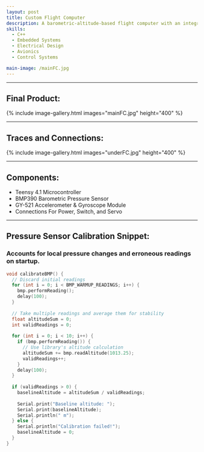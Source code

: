 ```yaml
---
layout: post
title: Custom Flight Computer
description: A barometric-altitude-based flight computer with an integrated accelerometer. This computer is designed for use in test flights conducted by the staging sub-team and will play a crucial role in the future development of staged-flight systems. The flight computer continuously records acceleration and filtered altitude data to a CSV file on the onboard microSD card. Altitude is also checked against a user-set altitude, at which point a servo is actuated to separate the stages via mechanical linkage. Absolute magnitude of acceleration is calculated and used for launch detection.
skills: 
  - C++
  - Embedded Systems
  - Electrical Design
  - Avionics
  - Control Systems

main-image: /mainFC.jpg
---
```


---
## Final Product:
{% include image-gallery.html images="mainFC.jpg" height="400" %}  

---

## Traces and Connections:
{% include image-gallery.html images="underFC.jpg" height="400" %}

---

## Components:
- Teensy 4.1 Microcontroller
- BMP390 Barometric Pressure Sensor
- GY-521 Accelerometer & Gyroscope Module
- Connections For Power, Switch, and Servo  

---

## Pressure Sensor Calibration Snippet:
### Accounts for local pressure changes and erroneous readings on startup.  
```C++
void calibrateBMP() {
  // Discard initial readings
  for (int i = 0; i < BMP_WARMUP_READINGS; i++) {
    bmp.performReading();
    delay(100);
  }
  
  // Take multiple readings and average them for stability
  float altitudeSum = 0;
  int validReadings = 0;
  
  for (int i = 0; i < 10; i++) {
    if (bmp.performReading()) {
      // Use library's altitude calculation
      altitudeSum += bmp.readAltitude(1013.25);
      validReadings++;
    }
    delay(100);
  }
  
  if (validReadings > 0) {
    baselineAltitude = altitudeSum / validReadings;
    
    Serial.print("Baseline altitude: ");
    Serial.print(baselineAltitude);
    Serial.println(" m");
  } else {
    Serial.println("Calibration failed!");
    baselineAltitude = 0;
  }
}
```
